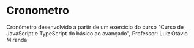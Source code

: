 # Cronometro
 Cronômetro desenvolvido a partir de um exercício do curso "Curso de JavaScript e TypeScript do básico ao avançado", Professor: Luiz Otávio Miranda
